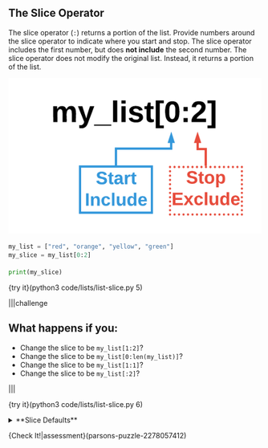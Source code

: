 ## The Slice Operator

The slice operator (`:`) returns a portion of the list. Provide numbers around the slice operator to indicate where you start and stop. The slice operator includes the first number, but does **not include** the second number. The slice operator does not modify the original list. Instead, it returns a portion of the list.

![List Slice](.guides/images/list-slice.png)

```python
my_list = ["red", "orange", "yellow", "green"]
my_slice = my_list[0:2]

print(my_slice)
```

{try it}(python3 code/lists/list-slice.py 5)

|||challenge
## What happens if you:
* Change the slice to be `my_list[1:2]`?
* Change the slice to be `my_list[0:len(my_list)]`?
* Change the slice to be `my_list[1:1]`?
* Change the slice to be `my_list[:2]`?

|||

{try it}(python3 code/lists/list-slice.py 6)

<details><summary>**Slice Defaults**</summary>If no number is used for the starting point in a slice `my_list[:2]`, Python will default to 0. If no number is used for the stopping point `my_list[2:]`, Python will default to the end of the list. Using no numbers on a slice `my_list[:]`, Python will default to 0 for the start and the end of the list as the stopping point. In short, Python will return the entire list.</details>

{Check It!|assessment}(parsons-puzzle-2278057412)
